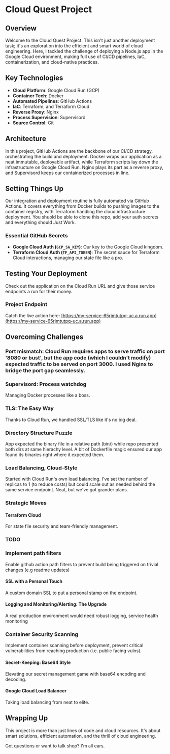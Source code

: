 # Cloud Quest Project

## Overview
Welcome to the Cloud Quest Project. This isn't just another deployment task; it's an exploration into the efficient and smart world of cloud engineering. Here, I tackled the challenge of deploying a Node.js app in the Google Cloud environment, making full use of CI/CD pipelines, IaC, containerization, and cloud-native practices.

## Key Technologies
- **Cloud Platform**: Google Cloud Run (GCP)
- **Container Tech**: Docker
- **Automated Pipelines**: GitHub Actions
- **IaC**: Terraform, and Terraform Cloud
- **Reverse Proxy**: Nginx
- **Process Supervision**: Supervisord
- **Source Control**: Git

## Architecture
In this project, GitHub Actions are the backbone of our CI/CD strategy, orchestrating the build and deployment. Docker wraps our application as a neat immutable, deployable artifact, while Terraform scripts lay down the infrastructure on Google Cloud Run. Nginx plays its part as a reverse proxy, and Supervisord keeps our containerized processes in line.

## Setting Things Up
Our integration and deployment routine is fully automated via GitHub Actions. It covers everything from Docker builds to pushing images to the container registry, with Terraform handling the cloud infrastructure deployment.  You shuold be able to clone this repo, add your auth secrets and everything should Just Work.

### Essential GitHub Secrets
- **Google Cloud Auth (`GCP_SA_KEY`)**: Our key to the Google Cloud kingdom.
- **Terraform Cloud Auth (`TF_API_TOKEN`)**: The secret sauce for Terraform Cloud interactions, managing our state file like a pro.

## Testing Your Deployment
Check out the application on the Cloud Run URL and give those service endpoints a run for their money.

### Project Endpoint
Catch the live action here: [https://my-service-65rjmtutpq-uc.a.run.app](https://my-service-65rjmtutpq-uc.a.run.app)

## Overcoming Challenges

### Port mismatch: Cloud Run requires apps to serve traffic on port '8080 or bust', but the app code (which I couldn't modify) expected traffic to be served on port 3000. I used Nginx to bridge the port gap seamlessly.

### Supervisord: Process watchdog
Managing Docker processes like a boss.

### TLS: The Easy Way
Thanks to Cloud Run, we handled SSL/TLS like it's no big deal.

### Directory Structure Puzzle
App expected the binary file in a relative path (bin/) while repo presented both dirs at same hierachy level. A bit of Dockerfile magic ensured our app found its binaries right where it expected them.

### Load Balancing, Cloud-Style
Started with Cloud Run's own load balancing. I've set the number of replicas to 1 (to reduce costs) but could scale out as needed behind the same service endpoint. Neat, but we've got grander plans.

### Strategic Moves

#### Terraform Cloud
For state file security and team-friendly management.

### TODO

### Implement path filters
Enable github action path filters to prevent build being triggered on trivial changes (e.g readme updates)

#### SSL with a Personal Touch
A custom domain SSL to put a personal stamp on the endpoint.

#### Logging and Monitoring/Alerting: The Upgrade
A real production environment would need robust logging, service health monitoring

### Container Security Scanning
Implement container scanning before deployment, prevent critical vulnerabilities from reaching production (i.e. public facing vulns).

#### Secret-Keeping: Base64 Style
Elevating our secret management game with base64 encoding and decoding.

#### Google Cloud Load Balancer
Taking load balancing from neat to elite.

## Wrapping Up
This project is more than just lines of code and cloud resources. It's about smart solutions, efficient automation, and the thrill of cloud engineering. 

Got questions or want to talk shop? I'm all ears.
